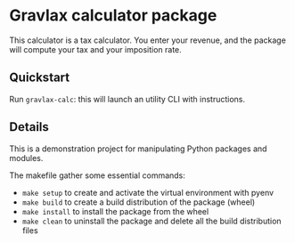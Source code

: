 # Gravlax calculator package

This calculator is a tax calculator. You enter your revenue,
and the package will compute your tax and your imposition rate.

## Quickstart

Run `gravlax-calc`: this will launch an utility CLI with instructions.

## Details

This is a demonstration project 
for manipulating Python packages and modules.

The makefile gather some essential commands:
- `make setup` to create and activate the virtual environment with pyenv
- `make build` to create a build distribution of the package (wheel)
- `make install` to install the package from the wheel
- `make clean` to uninstall the package and delete all the build distribution files
